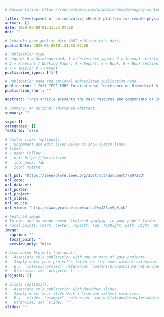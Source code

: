 ```yaml
---
# Documentation: https://sourcethemes.com/academic/docs/managing-content/

title: "Development of an innovative mHealth platform for remote physical activity monitoring and health coaching of cardiac rehabilitation patients"
authors: []
date: 2020-06-08T01:31:53-07:00
doi: ""

# Schedule page publish date (NOT publication's date).
publishDate: 2020-06-08T01:31:53-07:00

# Publication type.
# Legend: 0 = Uncategorized; 1 = Conference paper; 2 = Journal article;
# 3 = Preprint / Working Paper; 4 = Report; 5 = Book; 6 = Book section;
# 7 = Thesis; 8 = Patent
publication_types: ["1"]

# Publication name and optional abbreviated publication name.
publication: " 2017 IEEE EMBS International Conference on Biomedical & Health Informatics (BHI)"
publication_short: ""

abstract: "This article presents the main features and components of iCardia - an innovative mHealth platform designed to support remote monitoring and health coaching of cardiac rehabilitation (CR) patients, through Fitbit wearable sensor devices, smartphones, and personalized SMS textmessages. The design and development of iCardia were based on an iterative, user-centered design process and an open-service architecture to ensure rapid scalability and adherence to evidence-based guidelines for easier transition into clinical practice. iCardia has the potential to enable a paradigm shift towards a collaborative CR environment that utilizes mHealth technologies to engage patients to more effectively self-manage their cardiovascular disease."

# Summary. An optional shortened abstract.
summary: ""

tags: []
categories: []
featured: false

# Custom links (optional).
#   Uncomment and edit lines below to show custom links.
# links:
# - name: Follow
#   url: https://twitter.com
#   icon_pack: fab
#   icon: twitter

url_pdf: "https://ieeexplore.ieee.org/abstract/document/7897223"
url_code:
url_dataset:
url_poster:
url_project:
url_slides:
url_source:
url_video: "https://www.youtube.com/watch?v=423zy9gKjuk"

# Featured image
# To use, add an image named `featured.jpg/png` to your page's folder. 
# Focal points: Smart, Center, TopLeft, Top, TopRight, Left, Right, BottomLeft, Bottom, BottomRight.
image:
  caption: ""
  focal_point: ""
  preview_only: false

# Associated Projects (optional).
#   Associate this publication with one or more of your projects.
#   Simply enter your project's folder or file name without extension.
#   E.g. `internal-project` references `content/project/internal-project/index.md`.
#   Otherwise, set `projects: []`.
projects: []

# Slides (optional).
#   Associate this publication with Markdown slides.
#   Simply enter your slide deck's filename without extension.
#   E.g. `slides: "example"` references `content/slides/example/index.md`.
#   Otherwise, set `slides: ""`.
slides: ""
---
```

